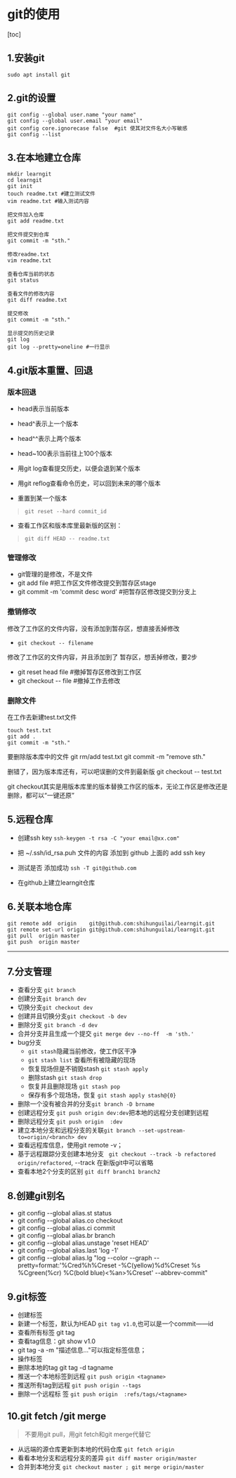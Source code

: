# git的使用
[toc]
## 1.安装git
`sudo apt install git`

## 2.git的设置
```
git config --global user.name "your name"
git config --global user.email "your email"
git config core.ignorecase false  #git 使其对文件名大小写敏感
git config --list
```

## 3.在本地建立仓库
```
mkdir learngit
cd learngit
git init
touch readme.txt #建立测试文件
vim readme.txt #输入测试内容

把文件加入仓库
git add readme.txt

把文件提交到仓库
git commit -m "sth."

修改readme.txt
vim readme.txt

查看仓库当前的状态
git status

查看文件的修改内容
git diff readme.txt

提交修改
git commit -m "sth."

显示提交的历史记录
git log
git log --pretty=oneline #一行显示

```

## 4.git版本重置、回退

### 版本回退

- head表示当前版本
- head^表示上一个版本
- head^^表示上两个版本
- head~100表示当前往上100个版本

- 用git log查看提交历史，以便会退到某个版本

- 用git reflog查看命令历史，可以回到未来的哪个版本

- 重置到某一个版本

> `git reset --hard commit_id`

- 查看工作区和版本库里最新版的区别：

> `git diff HEAD -- readme.txt`


### 管理修改
- git管理的是修改，不是文件
- git add file  #把工作区文件修改提交到暂存区stage
- git commit -m 'commit desc word' #把暂存区修改提交到分支上




### 撤销修改
修改了工作区的文件内容，没有添加到暂存区，想直接丢掉修改
- `git checkout -- filename`

修改了工作区的文件内容，并且添加到了 暂存区，想丢掉修改，要2步
- git reset head file  #撤掉暂存区修改到工作区
- git checkout -- file #撤掉工作去修改


### 删除文件
在工作去新建test.txt文件
```
touch test.txt
git add .
git commit -m "sth."
```
要删除版本库中的文件
git rm/add test.txt
git commit -m "remove sth."

删错了，因为版本库还有，可以吧误删的文件到最新版
git checkout -- test.txt

git checkout其实是用版本库里的版本替换工作区的版本，无论工作区是修改还是删除，都可以“一键还原”

## 5.远程仓库

- 创建ssh key	`ssh-keygen -t rsa -C "your email@xx.com"`
- 把 ~/.ssh/id_rsa.puh 文件的内容 添加到 github 上面的 add ssh key
- 测试是否 添加成功	`ssh -T git@github.com`

- 在github上建立learngit仓库

## 6.关联本地仓库
```
git remote add  origin    git@github.com:shihunguilai/learngit.git
git remote set-url origin git@github.com:shihunguilai/learngit.git
git pull  origin master
git push  origin master

```
---
## 7.分支管理
- 查看分支 `git branch`
- 创建分支`git branch dev`
- 切换分支`git checkout dev`
- 创建并且切换分支`git checkout -b dev`
- 删除分支 `git branch -d dev`
- 合并分支并且生成一个提交 `git merge dev --no-ff  -m 'sth.'`
- bug分支
  - `git stash`隐藏当前修改，使工作区干净
  - `git stash list` 查看所有被隐藏的现场
  - 恢复现场但是不销毁stash `git stash apply`
  - 删除stash `git stash drop`
  - 恢复并且删除现场 `git stash pop`
  - 保存有多个现场场，恢复 `git stash apply stash@{0}`
- 删除一个没有被合并的分支`git branch -D brname`
- 创建远程分支 `git push origin dev:dev`把本地的远程分支创建到远程
- 删除远程分支 `git push origin  :dev`
- 建立本地分支和远程分支的关联`git branch --set-upstream-to=origin/<branch> dev`
- 查看远程库信息，使用git remote -v；
- 基于远程跟踪分支创建本地分支 ` git checkout --track -b refactored origin/refactored`, --track 在新版git中可以省略
- 查看本地2个分支的区别 `git diff branch1 branch2`


## 8.创建git别名
- git config --global alias.st status
- git config --global alias.co checkout
- git config --global alias.ci commit
- git config --global alias.br branch
- git config --global alias.unstage 'reset HEAD'
- git config --global alias.last 'log -1'
- git config --global alias.lg "log --color --graph --pretty=format:'%Cred%h%Creset -%C(yellow)%d%Creset %s %Cgreen(%cr) %C(bold blue)<%an>%Creset' --abbrev-commit"



## 9.git标签
- 创建标签
 - 新建一个标签，默认为HEAD  `git tag v1.0`,也可以是一个commit——id　
 - 查看所有标签 git tag
 - 查看tag信息：git show v1.0
 - git tag -a <tagname> -m "描述信息..."可以指定标签信息；
- 操作标签
 - 删除本地的tag git tag -d tagname
 - 推送一个本地标签到远程 `git push origin <tagname>`
 - 推送所有tag到远程 `git push origin --tags`
 - 删除一个远程标 签  `git push origin  :refs/tags/<tagname>`

## 10.git fetch /git merge
> 不要用git pull，用git fetch和git merge代替它

- 从远端的源仓库更新到本地的代码仓库 `git fetch origin `
- 看看本地分支和远程分支的差异 `git diff master origin/master`
- 合并到本地分支 `git checkout master ; git merge origin/master`

